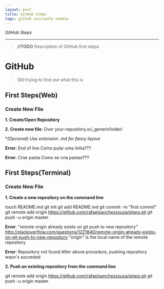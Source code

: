 ```yaml
---
layout: post
title: GitHub Steps
tags: github iniciante newbie
---
```


*GitHub Steps*

-----



> **//TODO** Description of GitHub first steps

# GitHub

> Still trying to find out what this is



## First Steps(Web)

### Create New File

**1. Create/Open Repository**

**2. Create new file**: Over your-repository.io/_genericfolder/

**(Opcional) Use extension *.md for fancy layout**

**Error**: End of line
Como pular uma linha???

**Error**: Criar pasta
Como se cria pastas???

## First Steps(Terminal)

### Create New File

**1. Create a new repository on the command line**

touch README.md
git init
git add README.md
git commit -m "first commit"
git remote add origin https://github.com/rafaelsanchezsouza/steps.git
git push -u origin master

**Error**: "remote origin already exists on git push to new repository"
http://stackoverflow.com/questions/1221840/remote-origin-already-exists-on-git-push-to-new-repository
"origin" is the local name of the remote repository

**Error**: Repository not found
After above procedure, pushing repository wasn's succeded

**2. Push an existing repository from the command line**

git remote add origin https://github.com/rafaelsanchezsouza/steps.git
git push -u origin master

